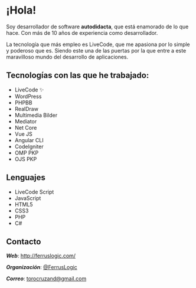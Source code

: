 # ¡Hola!

Soy desarrollador de software **autodidacta**, que está enamorado de lo que hace. Con más de 10 años de experiencia como desarrollador.

La tecnología que más empleo es LiveCode, que me apasiona por lo simple y poderoso que es. Siendo este una de las puertas por la que entre a este maravilloso mundo del desarrollo de aplicaciones.



## Tecnologías con las que he trabajado:

- LiveCode  ✨ 
- WordPress
- PHPBB
- RealDraw
- Multimedia Bilder
- Mediator
- Net Core
- Vue JS
- Angular CLI
- CodeIgniter
- OMP PKP
- OJS PKP


## Lenguajes

- LiveCode Script 
- JavaScript
- HTML5
- CSS3
- PHP
- C#

## Contacto

***Web***: http://ferruslogic.com/

***Organización***: [@FerrusLogic](https://github.com/Ferruslogic/)

***Correo***: torocruzand@gmail.com
